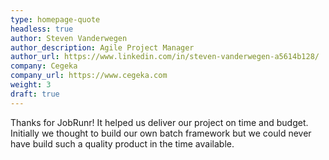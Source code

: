 ```yaml
---
type: homepage-quote
headless: true
author: Steven Vanderwegen
author_description: Agile Project Manager
author_url: https://www.linkedin.com/in/steven-vanderwegen-a5614b128/
company: Cegeka
company_url: https://www.cegeka.com
weight: 3
draft: true
---
```

Thanks for JobRunr! It helped us deliver our project on time and budget. Initially we thought to build our own batch framework but we could never have build such a quality product in the time available.